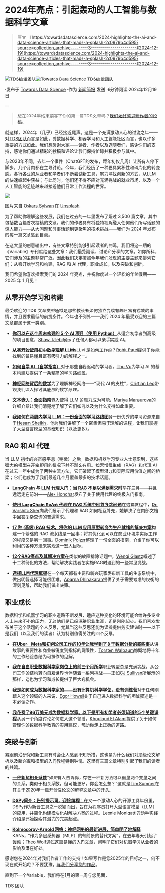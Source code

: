 # 2024年亮点：引起轰动的人工智能与数据科学文章

> 原文：[https://towardsdatascience.com/2024-highlights-the-ai-and-data-science-articles-that-made-a-splash-2c0979b4d595?source=collection_archive---------3-----------------------#2024-12-19](https://towardsdatascience.com/2024-highlights-the-ai-and-data-science-articles-that-made-a-splash-2c0979b4d595?source=collection_archive---------3-----------------------#2024-12-19)

[](https://towardsdatascience.medium.com/?source=post_page---byline--2c0979b4d595--------------------------------)[![TDS编辑团队](../Images/4b2d1beaf4f6dcf024ffa6535de3b794.png)](https://towardsdatascience.medium.com/?source=post_page---byline--2c0979b4d595--------------------------------)[](https://towardsdatascience.com/?source=post_page---byline--2c0979b4d595--------------------------------)[![Towards Data Science](../Images/a6ff2676ffcc0c7aad8aaf1d79379785.png)](https://towardsdatascience.com/?source=post_page---byline--2c0979b4d595--------------------------------) [TDS编辑团队](https://towardsdatascience.medium.com/?source=post_page---byline--2c0979b4d595--------------------------------)

·发布于 [Towards Data Science](https://towardsdatascience.com/?source=post_page---byline--2c0979b4d595--------------------------------) ·作为 [新闻简报](/newsletter?source=post_page---byline--2c0979b4d595--------------------------------) 发送 ·6分钟阅读·2024年12月19日

--

> 想在2024年结束前写下你的第一篇TDS文章吗？[我们始终欢迎新作者的投稿](http://bit.ly/write-for-tds)。

就这样，2024年（几乎）已经接近尾声。这是一个充满激动人心的过渡之年——对[TDS团队](https://towardsdatascience.medium.com/community-announcement-insight-media-group-llc-acquires-towards-data-science-publication-fc1adcb3e378)而言是如此，对数据科学、机器学习和人工智能社区而言，也以许多重要的方式如此。我们想感谢大家——读者、作者以及追随者们，感谢你们的支持，感谢你们通过精彩的投稿和评论让我们保持忙碌并积极参与其中。

与2023年不同，去年一个事件（ChatGPT的发布，距年初仅几周）让所有人停下脚步，几个月内都在主导讨论。今年，我们经历了一种更具累积性和碎片化的转变感。各行各业的从业者和学者们不断尝试新工具，努力寻找创新的方式，从LLM的快速崛起中获益；与此同时，他们还不得不应对充满挑战的就业市场，以及一个人工智能的足迹越来越接近他们日常工作流程的世界。

![](../Images/1bbac163b0ae5a8e0d8873ebcd43dd27.png)

图片来自 [Oskars Sylwan](https://unsplash.com/@oskarssylwan?utm_source=medium&utm_medium=referral) 在 [Unsplash](https://unsplash.com/?utm_source=medium&utm_medium=referral)

为了帮助你理解这些发展，我们在过去的一年里发布了超过 3,500 篇文章，其中包括数百篇首次投稿的文章。我们的作者具有将独特视角融入任何他们所写话题的惊人能力——从大问题和时事话题到更聚焦的技术挑战——我们为 2024 年发布的每一篇文章感到自豪。

在这大量的创意输出中，有些文章特别能够引起读者的共鸣，我们将这一期的《Variable》专刊献给这些文章：我们最受阅读、讨论和分享的文章。如你所料，它们涉及的主题非常广泛，因此我们决定按照今年我们发现的主要主题来排列它们：从零开始学习和构建，RAG 和 AI 代理，职业成长，以及突破和创新。

我们希望你喜欢探索我们的 2024 年亮点，并祝你度过一个轻松的年终假期——2025 年 1 月见！

## 从零开始学习和构建

最受欢迎的 TDS 文章类型通常是那些教读者如何独立完成有趣且富有成效的事情，并且要求最低的前提条件。今年也不例外——我们 2024 年最受欢迎的三篇文章都属于这一类别。

+   [**你可以在这个周末构建的 5 个 AI 项目（使用 Python）**](/5-ai-projects-you-can-build-this-weekend-with-python-c57724e9c461)从适合初学者到高级的项目创意，[Shaw Talebi](https://medium.com/u/f3998e1cd186?source=post_page---user_mention--2c0979b4d595--------------------------------)展示了任何人都可以亲手实践 AI。

+   [**从零开始使用初中数学理解 LLMs**](/understanding-llms-from-scratch-using-middle-school-math-e602d27ec876)LLM 是如何工作的？[Rohit Patel](https://medium.com/u/9934e7726dba?source=post_page---user_mention--2c0979b4d595--------------------------------)提供了你能找到的最易懂且富有吸引力的解释之一。

+   [**如何自学 AI（自学指南）**](/how-to-learn-ai-on-your-own-a-self-study-guide-a67e23350c24)对于那些自我驱动的学习者，[Thu Vu](https://medium.com/u/4336ed7a3103?source=post_page---user_mention--2c0979b4d595--------------------------------)为学习 AI 的基本构建块提供了一条精简的学习路线图。

+   [**神经网络背后的数学**](/the-math-behind-neural-networks-a34a51b93873)为了理解神经网络——“现代 AI 的支柱”，[Cristian Leo](https://medium.com/u/c24a3d106811?source=post_page---user_mention--2c0979b4d595--------------------------------)带领我们深入探讨其底层的数学原理。

+   [**文本嵌入：全面指南**](/text-embeddings-comprehensive-guide-afd97fce8fb5)嵌入使得 LLM 的魔力成为可能，[Mariya Mansurova](https://medium.com/u/15a29a4fc6ad?source=post_page---user_mention--2c0979b4d595--------------------------------)的详细介绍让我们清楚地了解了它们如何以及为什么变得如此重要。

+   [**我如何在两周内学习 LLM：一份全面的学习路线图**](/how-i-studied-llms-in-two-weeks-a-comprehensive-roadmap-e8ac19667a31)另一份优秀的学习资源来自于[Hesam Sheikh](https://medium.com/u/6eafeacbe5b8?source=post_page---user_mention--2c0979b4d595--------------------------------)，他为我们讲解了一个密集但易于理解的课程，让我们掌握了大型语言模型的基础知识（以及更多）。

## RAG 和 AI 代理

当 LLM 初步的兴奋感平息（稍微）之后，数据和机器学习专业人士意识到，这些强大的模型在开箱即用的情况下并不那么有用。检索增强生成（RAG）和代理 AI 在过去一年中成为了两种主流方法，它们架起了模型潜力和实际应用价值之间的桥梁；它们也成为了我们最近几个月覆盖最多的技术话题。

+   [**LangChain 与 LLM 代理入门：当 RAG 不足以满足需求时**](/intro-to-llm-agents-with-langchain-when-rag-is-not-enough-7d8c08145834)早在三月——并且远远走在前沿——[Alex Honchar](https://medium.com/u/1b1fb9c5ea70?source=post_page---user_mention--2c0979b4d595--------------------------------)发布了关于使用代理的终极入门指南。

+   [**使用 LangChain ReAct 代理在 RAG 系统中回答多跳问题**](/using-langchain-react-agents-for-answering-multi-hop-questions-in-rag-systems-893208c1847e)在这篇教程中，[Dr. Varshita Sher](https://medium.com/u/f8ca36def59?source=post_page---user_mention--2c0979b4d595--------------------------------)向我们展示了代理和 RAG 如何相互补充，她解决了在内部文档中回答复杂查询的普遍需求。

+   [**17 种 (高级) RAG 技术，将你的 LLM 应用原型转变为生产就绪的解决方案**](/17-advanced-rag-techniques-to-turn-your-rag-app-prototype-into-a-production-ready-solution-5a048e36cdc8)构建一个基础的 RAG 流水线是一回事；将其优化到可以在商业环境中实际工作的程度又是另一回事。[Dominik Polzer](https://medium.com/u/3ab8d3143e32?source=post_page---user_mention--2c0979b4d595--------------------------------)整理了一份全面的指南，介绍了你可以利用的各种方法来实现这一宏大目标。

+   [**12个RAG痛点及其解决方案**](/12-rag-pain-points-and-proposed-solutions-43709939a28c)在类似的故障排除话题中，[Wenqi Glantz](https://medium.com/u/ce7cd5b8b74a?source=post_page---user_mention--2c0979b4d595--------------------------------)概述了十二种简化的方法，帮助解决实践者在实施RAG时遇到的一些常见挑战。

+   [**选择LLM代理框架**](/choosing-between-llm-agent-frameworks-69019493b259)在一个每天都有主要和新兴玩家发布新工具的生态系统中，做出明智选择可能很困难。[Aparna Dhinakaran](https://medium.com/u/f32f85889f3a?source=post_page---user_mention--2c0979b4d595--------------------------------)提供了关于需要考虑的权衡的深刻见解，帮助我们做出决策。

## 职业成长

数据科学和机器学习的职业道路不断发展，适应这种变化的环境可能会给许多专业人士带来不小的压力，无论他们是已经深耕职业生涯，还是刚刚起步。我们喜欢发布关于这个话题的个人反思，尤其当这些反思还能为读者提供务实建议时——以下是我们（以及我们的读者）认为特别值得关注的四个反思。

+   [**在Uber、Meta和初创公司工作的10年让我学到了关于数据分析的那些事**](/what-10-years-at-uber-meta-and-startups-taught-me-about-data-analytics-fd948b912556)从讲故事的重要性和商业敏锐度到指标的局限性，[Torsten Walbaum](https://medium.com/u/4e291ce6380c?source=post_page---user_mention--2c0979b4d595--------------------------------)慷慨地将十年的工作经验总结为可操作的见解。

+   [**我在自由职业数据科学家岗位上的前三个月所学**](/what-i-learned-in-my-first-3-months-as-a-freelance-data-scientist-8e3417ff8165)职业转型总是充满挑战，从公司工作的结构转向自雇世界也伴随着一系列挑战——正如[CJ Sullivan](https://medium.com/u/a9bc11f7a61b?source=post_page---user_mention--2c0979b4d595--------------------------------)所展示的那样，这也为学习和成长提供了巨大的机会。

+   [**我是如何成为数据科学家的——没有计算机科学学位，没有训练营**](/how-i-became-a-data-scientist-no-cs-degree-no-bootcamp-82c321904986)对于任何刚踏入这个领域的人来说，[Egor Howell](https://medium.com/u/1cac491223b2?source=post_page---user_mention--2c0979b4d595--------------------------------)关于自己进入数据科学的坦诚叙述是一本必读之作。

+   [**我花费了96万美元成为数据科学家。以下是所有初学者必须知道的5个关键课程**](/i-spent-96k-to-become-a-data-scientist-heres-5-crucial-lessons-all-beginners-must-know-7a13ef389285)从另一个角度讨论如何进入这个领域，[Khouloud El Alami](https://medium.com/u/9c6a36490614?source=post_page---user_mention--2c0979b4d595--------------------------------)提供了关于如何管理你的数据科学教育的实用建议，帮助你走上正确的道路。

## 突破与创新

紧跟前沿研究和新工具有时会让人感到不知所措，这也是为什么我们对顶级论文解析以及新兴库和模型的入门教程特别钟情。这里有三篇文章特别引起了我们的读者的共鸣。

+   [**一种新的相关系数**](/a-new-coefficient-of-correlation-64ae4f260310)“如果有人告诉你，存在一种新方法可以衡量两个变量之间的关系，类似于相关系数，但可能更好，你会怎么想？”这就是[Tim Sumner](https://medium.com/u/8b608abb1d2b?source=post_page---user_mention--2c0979b4d595--------------------------------)在其关于2020年一篇开创性论文的解释文章中的开头。

+   [**DSPy简介：告别提示词，迎接编程！**](/intro-to-dspy-goodbye-prompting-hello-programming-4ca1c6ce3eb9)在又一个激动人心的开源工具年份里，DSPy作为新晋工具之一脱颖而出，旨在为程序员打开大型语言模型（LLM）的应用，并简化构建模块化AI解决方案的过程。[Leonie Monigatti](https://medium.com/u/3a38da70d8dc?source=post_page---user_mention--2c0979b4d595--------------------------------)的动手实践介绍是开始探索其潜力的完美起点。

+   [**Kolmogorov-Arnold 网络：神经网络的最新进展，简单明了地解释**](/kolmogorov-arnold-networks-the-latest-advance-in-neural-networks-simply-explained-f083cf994a85)KANs，“作为多层感知器（MLP）的有前景的替代方案”，在去年春天引起了轰动；[Theo Wolf](https://medium.com/u/ea2521d61d62?source=post_page---user_mention--2c0979b4d595--------------------------------)通过这篇易懂的入门文章，阐明了它们对机器学习从业者的影响及潜在好处。

感谢您在2024年对我们作者工作的支持！如果写作是您2025年的目标之一，何不现在就开始呢？不要犹豫，[与我们分享您的作品](http://bit.ly/write-for-tds)。

直到下一个Variable，我们将在1月的第一周与您见面，

TDS 团队
